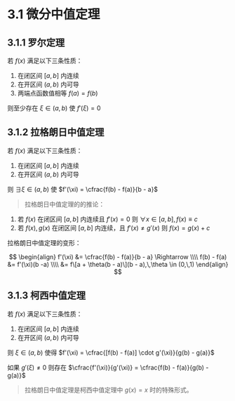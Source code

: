 # 3.1 微分中值定理

## 3.1.1 罗尔定理

若 $f(x)$ 满足以下三条性质：

1. 在闭区间 $[a,\,b]$ 内连续
2. 在开区间 $(a,\,b)$ 内可导
3. 两端点函数值相等 $f(a) = f(b)$

则至少存在 $\xi \in (a,\,b)$ 使 $f'(\xi) = 0$

## 3.1.2 拉格朗日中值定理

若 $f(x)$ 满足以下三条性质：

1. 在闭区间 $[a,\,b]$ 内连续
2. 在开区间 $(a,\,b)$ 内可导

则 $\exists \xi \in (a,\,b)$ 使 $f'(\xi) = \cfrac{f(b) - f(a)}{b - a}$

> 拉格朗日中值定理的的推论：
1. 若 $f(x)$ 在闭区间 $[a,\,b]$ 内连续且 $f'(x) = 0$ 则 $\forall x \in [a,\,b],\,f(x) \equiv c$
2. 若 $f(x),\,g(x)$ 在闭区间 $[a,\,b]$ 内连续，且 $f'(x) \not = g'(x)$ 则 $f(x) = g(x) + c$

拉格朗日中值定理的变形：

$$
\begin{align}
f'(\xi) &= \cfrac{f(b) - f(a)}{b - a} \Rightarrow \\\\
f(b) - f(a) &= f'(\xi)(b -a) \\\\
&= f\[a + \theta(b - a)\](b - a),\,\theta \in (0,\,1)
\end{align}
$$

## 3.1.3 柯西中值定理

若 $f(x)$ 满足以下三条性质：

1. 在闭区间 $[a,\,b]$ 内连续
2. 在开区间 $(a,\,b)$ 内可导

则 $\xi \in (a,\,b)$ 使得 $f'(\xi) = \cfrac{[f(b) - f(a)] \cdot g'(\xi)}{g(b) - g(a)}$

如果 $g'(\xi) \not = 0$ 则存在 $\cfrac{f'(\xi)}{g'(\xi)} = \cfrac{f(b) - f(a)}{g(b) - g(a)}$

> 拉格朗日中值定理是柯西中值定理中 $g(x) = x$ 时的特殊形式。
